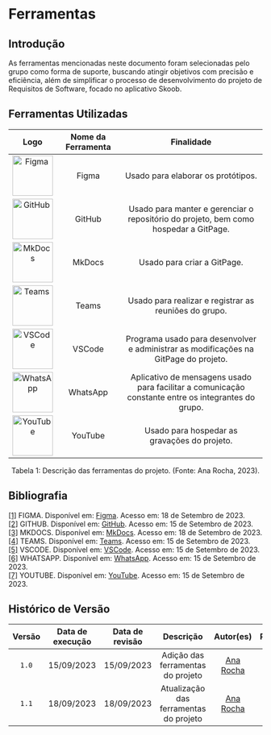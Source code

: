 # Ferramentas

## Introdução

As ferramentas mencionadas neste documento foram selecionadas pelo grupo como forma de suporte, buscando atingir objetivos com precisão e eficiência, além de simplificar o processo de desenvolvimento do projeto de Requisitos de Software, focado no aplicativo Skoob.

## Ferramentas Utilizadas

|  Logo  |  Nome da Ferramenta  |  Finalidade  |
|  :--:  |  :----------------:  |  :--------:  |
|   <img src="../img/logos/logo_figma.png" alt="Figma" width="80"/>   |  Figma  |  Usado para elaborar os protótipos.  |
|  <img src="../img/logos/logo_github.png" alt="GitHub" width="80"/>  |  GitHub  |  Usado para manter e gerenciar o repositório do projeto, bem como hospedar a GitPage.  |
|   <img src="../img/logos/logo_mkdocs.png" alt="MkDocs" width="80"/>   |  MkDocs  |  Usado para criar a GitPage. |
|   <img src="../img/logos/logo_teams.png" alt="Teams" width="80"/>   |  Teams  |  Usado para realizar e registrar as reuniões do grupo.  |
|   <img src="../img/logos/logo_vscode.png" alt="VSCode" width="80"/>   |  VSCode  |  Programa usado para desenvolver e administrar as modificações na GitPage do projeto.  |
|  <img src="../img/logos/logo_whatsapp.png" alt="WhatsApp" width="80"/>  |  WhatsApp  |  Aplicativo de mensagens usado para facilitar a comunicação constante entre os integrantes do grupo.  |
|   <img src="../img/logos/logo_youtube.png" alt="YouTube" width="80"/>   |  YouTube  |  Usado para hospedar as gravações do projeto.  |

<div style="text-align: center">
<p> Tabela 1: Descrição das ferramentas do projeto. (Fonte: Ana Rocha, 2023).</p>
</div>

## Bibliografia

<a id="aa" href="#a">[1]</a> FIGMA. Disponível em: [Figma](https://www.figma.com/). Acesso em: 18 de Setembro de 2023.<br>
<a id="aa" href="#a">[2]</a> GITHUB. Disponível em: [GitHub](https://github.com/). Acesso em: 15 de Setembro de 2023.<br>
<a id="aa" href="#a">[3]</a> MKDOCS. Disponível em: [MkDocs](https://www.mkdocs.org/). Acesso em: 18 de Setembro de 2023.<br>
<a id="aa" href="#a">[4]</a> TEAMS. Disponível em: [Teams](https://www.microsoft.com/pt-br/microsoft-teams/). Acesso em: 15 de Setembro de 2023.<br>
<a id="aa" href="#a">[5]</a> VSCODE. Disponível em: [VSCode](https://code.visualstudio.com/). Acesso em: 15 de Setembro de 2023.<br>
<a id="aa" href="#a">[6]</a> WHATSAPP. Disponível em: [WhatsApp](https://www.whatsapp.com/). Acesso em: 15 de Setembro de 2023.<br>
<a id="aa" href="#a">[7]</a> YOUTUBE. Disponível em: [YouTube](https://youtube.com/). Acesso em: 15 de Setembro de 2023.<br>
    
## Histórico de Versão

| Versão | Data de execução | Data de revisão |             Descrição             |                      Autor(es)                       |                     Revisor(es)                      |
| :----: | :--------------: | :-------------: | :-------------------------------: | :--------------------------------------------------: | :--------------------------------------------------: |
| `1.0`  |    15/09/2023    |   15/09/2023    | Adição das ferramentas do projeto |   [Ana Rocha](https://github.com/anaaroch)    | [Rafael Amancio](https://github.com/Rafael-gc) |
| `1.1`  |    18/09/2023    |   18/09/2023    | Atualização das ferramentas do projeto |   [Ana Rocha](https://github.com/anaaroch)    | [Shaíne Oliveira](https://github.com/ShaineOliveira) |


